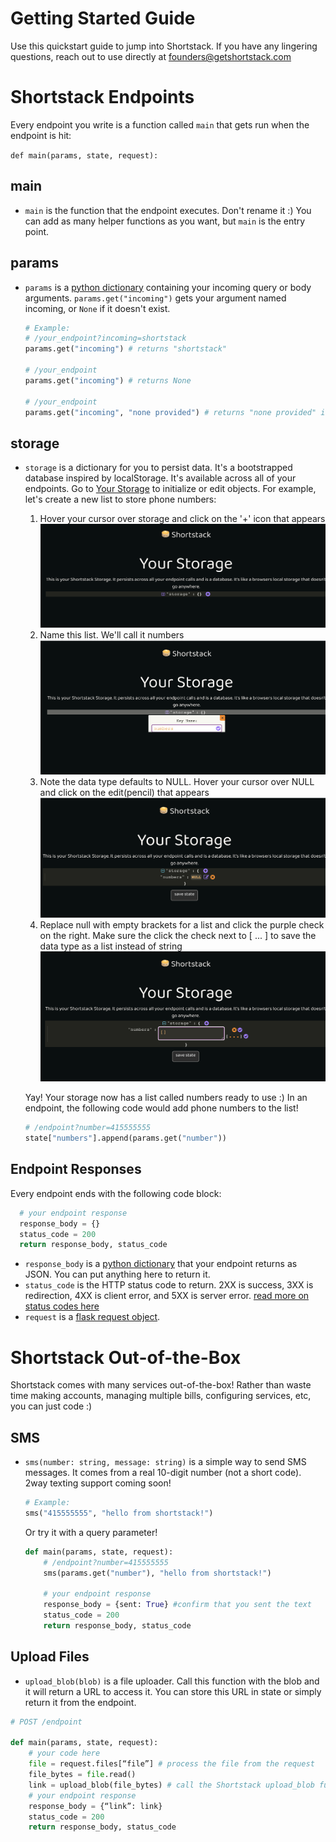 # Getting Started Guide
Use this quickstart guide to jump into Shortstack. If you have any lingering questions, reach out to use directly at founders@getshortstack.com 

# Shortstack Endpoints

Every endpoint you write is a function called `main` that gets run when the endpoint is hit:

`def main(params, state, request):`
  

  ## main
  * `main` is the function that the endpoint executes. Don't
    rename it :) You can add as many helper functions as you want, but `main` is the entry point.

  ## params
  * `params` is a [python dictionary](https://docs.python.org/3/tutorial/datastructures.html#dictionaries) containing your incoming query or body arguments. `params.get("incoming")` gets your argument named
    incoming, or `None` if it doesn't exist.

    ```python
    # Example:
    # /your_endpoint?incoming=shortstack
    params.get("incoming") # returns "shortstack"

    # /your_endpoint
    params.get("incoming") # returns None

    # /your_endpoint
    params.get("incoming", "none provided") # returns "none provided" if incoming doesn't exist

    ```

  ## storage
  * `storage` is a dictionary for you to persist data. It's a bootstrapped database inspired by localStorage. It's available across all of your endpoints. Go to [Your Storage](https://app.getshortstack.com/storage) to initialize or edit objects. For example, let's create a new list to store phone numbers:  
    1) Hover your cursor over storage and click on the '+' icon that appears  
    ![image](static/docsMedia/step1.png ":size=350")  
    2) Name this list. We'll call it numbers   
    ![image](static/docsMedia/step2.png ":size=350")  
    3) Note the data type defaults to  NULL. Hover your cursor over NULL and click on the edit(pencil) that appears  
    ![image](static/docsMedia/step3.png ":size=350")  
    4) Replace null with empty brackets for a list and click the purple check on the right. Make sure the click the check next to [ ... ] to save the data type as a list instead of string  
    ![image](static/docsMedia/step4.png ":size=350")  

    Yay! Your storage now has a list called numbers ready to use :)
    In an endpoint, the following code would add phone numbers to the list!
    ```python
    # /endpoint?number=415555555
    state["numbers"].append(params.get("number"))
    ```
  ## Endpoint Responses

  Every endpoint ends with the following code block:

  ```python
    # your endpoint response
    response_body = {}
    status_code = 200
    return response_body, status_code
  ```
  * `response_body` is a [python dictionary](https://docs.python.org/3/tutorial/datastructures.html#dictionaries) that your endpoint returns as JSON. You can put anything here to return it.
  * `status_code` is the HTTP status code to return. 2XX is success, 3XX is redirection, 4XX is client error, and 5XX is server error. [read more on status codes here](https://www.restapitutorial.com/httpstatuscodes.html)
  * `request` is a [flask request object](https://kite.com/python/docs/flask.Request).

# Shortstack Out-of-the-Box

Shortstack comes with many services out-of-the-box! Rather than waste time making accounts, managing multiple bills, configuring services, etc, you can just code :)
  
  ## SMS
  * `sms(number: string, message: string)` is a simple way to send SMS messages. It comes from a real 10-digit number (not a short code). 2way texting support coming soon!
    ```python
    # Example:
    sms("415555555", "hello from shortstack!")

    ```
    Or try it with a query parameter!
    ```python
    def main(params, state, request):
        # /endpoint?number=415555555
        sms(params.get("number"), "hello from shortstack!")

        # your endpoint response
        response_body = {sent: True} #confirm that you sent the text
        status_code = 200
        return response_body, status_code
    ```

  ## Upload Files
  * `upload_blob(blob)` is a file uploader. Call this function with the blob and it will return a URL to access it. You can store this URL in state or simply return it from the endpoint.

  ```python
  # POST /endpoint

  def main(params, state, request):
      # your code here
      file = request.files[“file”] # process the file from the request
      file_bytes = file.read()
      link = upload_blob(file_bytes) # call the Shortstack upload_blob function which returns a url
      # your endpoint response
      response_body = {“link”: link}
      status_code = 200
      return response_body, status_code
  ```

